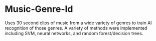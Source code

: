 # Music-Genre-Id
Uses 30 second clips of music from a wide variety of genres to train AI recognition of those genres. A variety of methods were implemented including SVM, neural networks, and random forest/decision trees.
